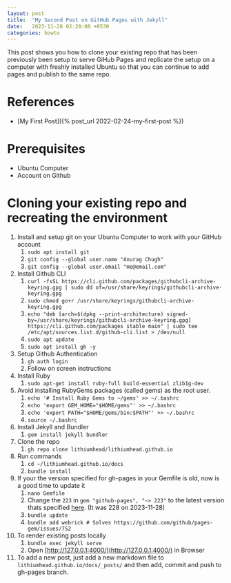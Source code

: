```yaml
---
layout: post
title:  "My Second Post on GitHub Pages with Jekyll"
date:   2023-11-28 02:20:00 +0530
categories: howto
---
```


This post shows you how to clone your existing repo that has been previously been setup to serve GiHub Pages and replicate the setup on a computer with freshly installed Ubuntu so that you can continue to add pages and publish to the same repo.

References
==========

* [My First Post]({% post_url 2022-02-24-my-first-post %})

Prerequisites
=============

* Ubuntu Computer
* Account on Github

Cloning your existing repo and recreating the environment
=========================================================

1. Install and setup git on your Ubuntu Computer to work with your GitHub account
    1. `sudo apt install git`
    2. `git config --global user.name "Anurag Chugh"`
    3. `git config --global user.email "me@email.com"`
2. Install Github CLI
    1. `curl -fsSL https://cli.github.com/packages/githubcli-archive-keyring.gpg | sudo dd of=/usr/share/keyrings/githubcli-archive-keyring.gpg`
    2. `sudo chmod go+r /usr/share/keyrings/githubcli-archive-keyring.gpg`
    3. `echo "deb [arch=$(dpkg --print-architecture) signed-by=/usr/share/keyrings/githubcli-archive-keyring.gpg] https://cli.github.com/packages stable main" | sudo tee /etc/apt/sources.list.d/github-cli.list > /dev/null`
    4. `sudo apt update`
    5. `sudo apt install gh -y`
3. Setup Github Authentication
    1. `gh auth login`
    2. Follow on screen instructions
4. Install Ruby
    1. `sudo apt-get install ruby-full build-essential zlib1g-dev`
5. Avoid installing RubyGems packages (called gems) as the root user.
    1. `echo '# Install Ruby Gems to ~/gems' >> ~/.bashrc`
    2. `echo 'export GEM_HOME="$HOME/gems"' >> ~/.bashrc`
    3. `echo 'export PATH="$HOME/gems/bin:$PATH"' >> ~/.bashrc`
    4. `source ~/.bashrc`
6. Install Jekyll and Bundler
    1. `gem install jekyll bundler`
7. Clone the repo
    1. `gh repo clone lithiumhead/lithiumhead.github.io`
8. Run commands
    1. `cd ~/lithiumhead.github.io/docs`
    2. `bundle install`
9. If your the version specified for gh-pages in your Gemfile is old, now is a good time to update it
    1. `nano Gemfile`
    2. Change the `223` in `gem "github-pages", "~> 223"` to the latest version thats specified [here](https://pages.github.com/versions/). (It was 228 on 2023-11-28)
    3. `bundle update`
    4. `bundle add webrick # Solves https://github.com/github/pages-gem/issues/752`
10. To render existing posts locally
    1. `bundle exec jekyll serve`
    2. Open [http://127.0.0.1:4000/](http://127.0.0.1:4000/) in Browser
11. To add a new post, just add a new markdown file to `lithiumhead.github.io/docs/_posts/` and then add, commit and push to gh-pages branch.

